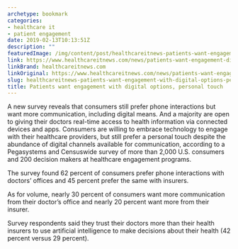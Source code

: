 ```yaml
---
archetype: bookmark
categories:
- healthcare it
- patient engagement
date: 2019-02-13T10:13:51Z
description: ""
featuredImage: /img/content/post/healthcareitnews-patients-want-engagement-with-digital-options-personal-touch.jpg
link: https://www.healthcareitnews.com/news/patients-want-engagement-digital-options-personal-touch
linkBrand: healthcareitnews.com
linkOriginal: https://www.healthcareitnews.com/news/patients-want-engagement-digital-options-personal-touch
slug: healthcareitnews-patients-want-engagement-with-digital-options-personal-touch
title: Patients want engagement with digital options, personal touch
---
```

A new survey reveals that consumers still prefer phone interactions but want more communication, including digital means. And a majority are open to giving their doctors real-time access to health information via connected devices and apps. Consumers are willing to embrace technology to engage with their healthcare providers, but still prefer a personal touch despite the abundance of digital channels available for communication, according to a Pegasystems and Censuswide survey of more than 2,000 U.S. consumers and 200 decision makers at healthcare engagement programs.

The survey found 62 percent of consumers prefer phone interactions with doctors’ offices and 45 percent prefer the same with insurers.

As for volume, nearly 30 percent of consumers want more communication from their doctor’s office and nearly 20 percent want more from their insurer.

Survey respondents said they trust their doctors more than their health insurers to use artificial intelligence to make decisions about their health (42 percent versus 29 percent).

